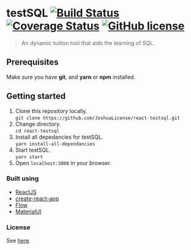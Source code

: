 # testSQL [![Build Status](https://travis-ci.org/JoshuaLicense/react-testsql.svg?branch=master)](https://travis-ci.org/JoshuaLicense/react-testsql) [![Coverage Status](https://coveralls.io/repos/github/JoshuaLicense/react-testsql/badge.svg?branch=master)](https://coveralls.io/github/JoshuaLicense/react-testsql?branch=master) [![GitHub license](https://img.shields.io/badge/license-MIT-blue.svg?style=flat-square)](https://github.com/your/your-project/blob/master/LICENSE)

> An dynamic tuition tool that aids the learning of SQL.

## Prerequisites

Make sure you have **git**, and **yarn** or **npm** installed.

## Getting started

1.  Clone this repository locally.  
    `git clone https://github.com/JoshuaLicense/react-testsql.git`
1.  Change directory.  
    `cd react-testsql`
1.  Install all depedancies for testSQL.  
    `yarn install-all-dependancies`
1.  Start testSQL.  
    `yarn start`
1.  Open `localhost:3000` in your browser.

### Built using

- [ReactJS](https://github.com/facebook/react/)
- [create-react-app](https://github.com/facebook/create-react-app)
- [Flow](https://github.com/facebook/flow)
- [MaterialUI](https://github.com/mui-org/material-ui)

### License

See [here](https://github.com/JoshuaLicense/react-testsql/blob/master/LICENSE).
